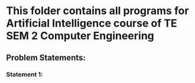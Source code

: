 # This folder contains all programs for Artificial Intelligence course of TE SEM 2 Computer Engineering

## Problem Statements:
### Statement 1:
